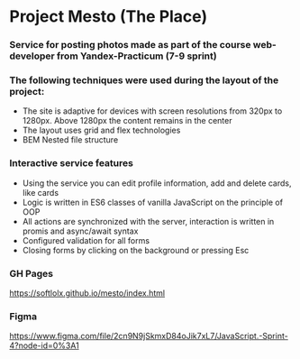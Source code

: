 # Project Mesto (The Place)

### Service for posting photos made as part of the course web-developer from Yandex-Practicum (7-9 sprint)


### The following techniques were used during the layout of the project:

- The site is adaptive for devices with screen resolutions from 320px to 1280px. Above 1280px the content remains in the center
- The layout uses grid and flex technologies
- BEM Nested file structure

### Interactive service features

- Using the service you can edit profile information, add and delete cards, like cards
- Logic is written in ES6 classes of vanilla JavaScript on the principle of OOP
- All actions are synchronized with the server, interaction is written in promis and async/await syntax
- Configured validation for all forms
- Closing forms by clicking on the background or pressing Esc


### GH Pages

https://softlolx.github.io/mesto/index.html

### Figma

https://www.figma.com/file/2cn9N9jSkmxD84oJik7xL7/JavaScript.-Sprint-4?node-id=0%3A1
